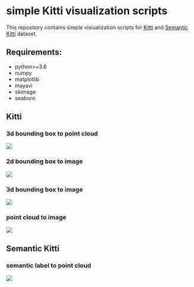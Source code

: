 # simple Kitti visualization scripts

This repository contains simple visiualization scripts 
for [Kitti](http://www.cvlibs.net/datasets/kitti/) 
and [Semantic Kitti](http://www.semantic-kitti.org/) dataset.
 
## Requirements:
- python>=3.6
- numpy
- matplotlib
- mayavi
- skimage
- seaborn


## Kitti

### 3d bounding box to point cloud
<img src="https://github.com/zzzxxxttt/simple_kitti_visualization/blob/master/examples/kitti_3dbox_to_cloud.png"/>

### 2d bounding box to image
<img src="https://github.com/zzzxxxttt/simple_kitti_visualization/blob/master/examples/kitti_bbox_to_img.png"/>

### 3d bounding box to image
<img src="https://github.com/zzzxxxttt/simple_kitti_visualization/blob/master/examples/kitti_3dbox_to_img.png"/>

### point cloud to image
<img src="https://github.com/zzzxxxttt/simple_kitti_visualization/blob/master/examples/kitti_cloud_to_img.png"/>



## Semantic Kitti

### semantic label to point cloud
<img src="https://github.com/zzzxxxttt/simple_kitti_visualization/blob/master/examples/semantic_kitti_label_to_cloud.png"/>



